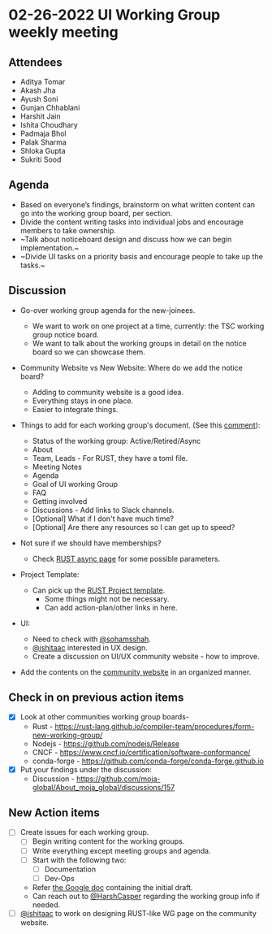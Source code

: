 # 02-26-2022 UI Working Group weekly meeting 

## Attendees
- Aditya Tomar
- Akash Jha
- Ayush Soni
- Gunjan Chhablani
- Harshit Jain
- Ishita Choudhary
- Padmaja Bhol
- Palak Sharma
- Shloka Gupta
- Sukriti Sood

## Agenda
- Based on everyone’s findings, brainstorm on what written content can go into the working group board, per section.
- Divide the content writing tasks into individual jobs and encourage members to take ownership.
- ~Talk about noticeboard design and discuss how we can begin implementation.~
- ~Divide UI tasks on a priority basis and encourage people to take up the tasks.~

## Discussion
- Go-over working group agenda for the new-joinees.
    - We want to work on one project at a time, currently: the TSC working group notice board.
    - We want to talk about the working groups in detail on the notice board so we can showcase them.

- Community Website vs New Website: Where do we add the notice board?
    - Adding to community website is a good idea.
    - Everything stays in one place.
    - Easier to integrate things.

- Things to add for each working group's document. (See this [comment](https://github.com/moja-global/About_moja_global/discussions/157#discussioncomment-2251444)):
    - Status of the working group: Active/Retired/Async
    - About
    - Team, Leads - For RUST, they have a toml file.
    - Meeting Notes
    - Agenda
    - Goal of UI working Group
    - FAQ
    - Getting involved
    - Discussions - Add links to Slack channels.
    - [Optional] What if I don't have much time?
    - [Optional] Are there any resources so I can get up to speed?

- Not sure if we should have memberships?
    - Check [RUST async page](https://rust-lang.github.io/wg-async/CHARTER.html?highlight=members#membership-requirements) for some possible parameters.

- Project Template:
    - Can pick up the [RUST Project template](https://rust-lang.github.io/wg-async/vision/projects/template.html).
        - Some things might not be necessary.
        - Can add action-plan/other links in here.
- UI:
    - Need to check with [@sohamsshah](https://github.com/sohamsshah).
    - [@ishitaac](https://github.com/ishitaac) interested in UX design.
    - Create a discussion on UI/UX community website - how to improve.

- Add the contents on the [community website](https://community.moja.global/community/technical-steering-committee) in an organized manner.

## Check in on previous action items

- [x] Look at other communities working group boards-
    - Rust - https://rust-lang.github.io/compiler-team/procedures/form-new-working-group/ 
    - Nodejs - https://github.com/nodejs/Release 
    - CNCF - https://www.cncf.io/certification/software-conformance/
    - conda-forge - https://github.com/conda-forge/conda-forge.github.io
- [x] Put your findings under the discussion:
    - Discussion - https://github.com/moja-global/About_moja_global/discussions/157 

## New Action items

- [ ] Create issues for each working group.
    - [ ] Begin writing content for the working groups.
    - [ ] Write everything except meeting groups and agenda.
    - [ ] Start with the following two:
        - [ ] Documentation
        - [ ] Dev-Ops
    - Refer [the Google doc](https://docs.google.com/document/d/1_7LffEtgvZKK5rj1ucfxzU1sX2ma8qVlW9AH_I3X1io/edit?usp=sharing) containing the initial draft.
    - Can reach out to [@HarshCasper](https://github.com/HarshCasper) regarding the working group info if needed.
- [ ] [@ishitaac](https://github.com/ishitaac) to work on designing RUST-like WG page on the community website.